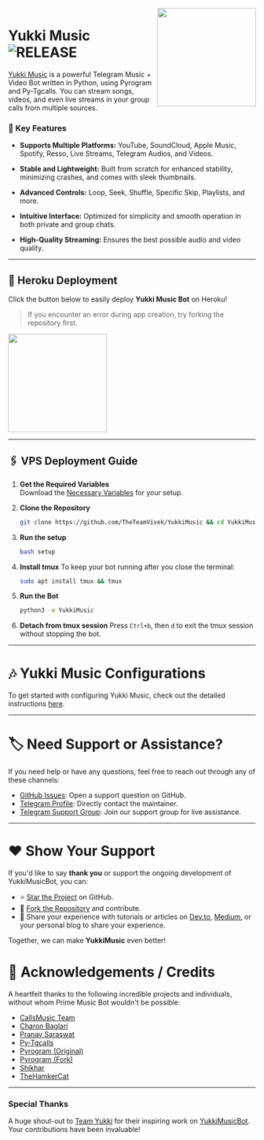 <img src="https://envs.sh/PcY.jpg" align="right" width="200" height="200"/>

# Yukki Music <img src="https://img.shields.io/github/v/release/TeamYukki/YukkiMusicBot?color=black&logo=github&logoColor=black&style=social" alt="RELEASE">

[Yukki Music](https://github.com/TeamYukki/YukkiMusicBot) is a powerful Telegram Music + Video Bot written in Python, using Pyrogram and Py-Tgcalls. You can stream songs, videos, and even live streams in your group calls from multiple sources.

### 🎵 Key Features
- **Supports Multiple Platforms:** YouTube, SoundCloud, Apple Music, Spotify, Resso, Live Streams, Telegram Audios, and Videos.

- **Stable and Lightweight:** Built from scratch for enhanced stability, minimizing crashes, and comes with sleek thumbnails.

- **Advanced Controls:** Loop, Seek, Shuffle, Specific Skip, Playlists, and more.

- **Intuitive Interface:** Optimized for simplicity and smooth operation in both private and group chats.

- **High-Quality Streaming:** Ensures the best possible audio and video quality.


---

## 🚀 Heroku Deployment

Click the button below to easily deploy **Yukki Music Bot** on Heroku!

> If you encounter an error during app creation, try forking the repository first.

<a href="https://dashboard.heroku.com/new?template=https://github.com/TheTeamVivek/YukkiMusic"><img src="https://img.shields.io/badge/Deploy%20To%20Heroku-red?style=for-the-badge&logo=heroku" width="200"/></a>

---
## 🖇️ VPS Deployment Guide

1. **Get the Required Variables**  
   Download the [Necessary Variables](https://github.com/TheTeamVivek/YukkiMusic/blob/master/sample.env) for your setup.

2. **Clone the Repository**
   ```bash
   git clone https://github.com/TheTeamVivek/YukkiMusic && cd YukkiMusic
   ```

3. **Run the setup**
   ```bash
   bash setup
   ```

4. **Install tmux**
   To keep your bot running after you close the terminal:
   ```bash
   sudo apt install tmux && tmux
   ```

5. **Run the Bot**
   ```bash
   python3 -m YukkiMusic
   ```

6. **Detach from tmux session**
   Press `Ctrl+b`, then `d` to exit the tmux session without stopping the bot.

___

# 🎶 Yukki Music Configurations

To get started with configuring Yukki Music, check out the detailed instructions [here](https://github.com/TheTeamVivek/YukkiMusic/blob/master/config/README.md).

---

# 🏷 Need Support or Assistance?

If you need help or have any questions, feel free to reach out through any of these channels:

- [GitHub Issues](https://github.com/TheTeamVivek/YukkiMusic/issues/new?assignees=&labels=question&template=SUPPORT_QUESTION.md&title=support%3A+): Open a support question on GitHub.
- [Telegram Profile](https://t.me/vivekkumar07089): Directly contact the maintainer.
- [Telegram Support Group](https://t.me/TheTeamVk): Join our support group for live assistance.

---

# ❤️ Show Your Support

If you'd like to say **thank you** or support the ongoing development of YukkiMusicBot, you can:

- ⭐ [Star the Project](https://github.com/TeamYukki/YukkiMusicBot) on GitHub.
- 🍴 [Fork the Repository](https://github.com/TheTeamVivek/YukkiMusic) and contribute.
- 📝 Share your experience with tutorials or articles on [Dev.to](https://dev.to/), [Medium](https://medium.com/), or your personal blog to share your experience.

Together, we can make **YukkiMusic** even better!

# 📑 Acknowledgements / Credits

A heartfelt thanks to the following incredible projects and individuals, without whom Prime Music Bot wouldn't be possible:

- [CallsMusic Team](https://github.com/Callsmusic)
- [Charon Baglari](https://github.com/XCBv021)
- [Pranav Saraswat](https://github.com/Pranav-Saraswat)
- [Py-Tgcalls](https://github.com/pytgcalls/pytgcalls)
- [Pyrogram (Original)](https://github.com/pyrogram/pyrogram)
- [Pyrogram (Fork)](https://github.com/KurimuzonAkuma/pyrogram)
- [Shikhar](https://github.com/NotReallyShikhar)
- [TheHamkerCat](https://github.com/TheHamkerCat)

---

### Special Thanks

A huge shout-out to [Team Yukki](https://github.com/TeamYukki) for their inspiring work on [YukkiMusicBot](https://github.com/TeamYukki/YukkiMusicBot). Your contributions have been invaluable!
